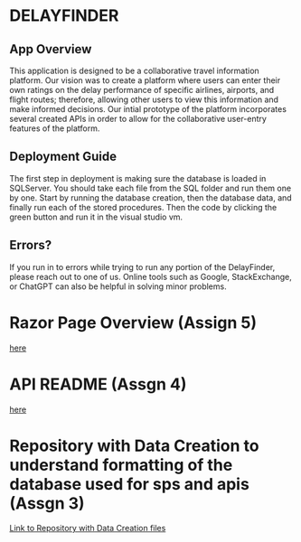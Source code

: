 # **DELAYFINDER**
## App Overview
This application is designed to be a collaborative travel information platform. Our vision was to create a platform where users can enter their own ratings on the delay performance of specific airlines, airports, and flight routes; therefore, allowing other users to view this information and make informed decisions. Our intial prototype of the platform incorporates several created APIs in order to allow for the collaborative user-entry features of the platform.

## Deployment Guide
The first step in deployment is making sure the database is loaded in SQLServer. You should take each file from the SQL folder and run them one by one. Start by running the database creation, then the database data, and finally run each of the stored procedures. Then the code by clicking the green button and run it in the visual studio vm.

## Errors?
If you run in to errors while trying to run any portion of the DelayFinder, please reach out to one of us. Online tools such as Google, StackExchange, or ChatGPT can also be helpful in solving minor problems.

# Razor Page Overview (Assign 5)
[here](AirportDelayFinder/README.md)

# API README (Assgn 4)
[here](DelayFinderAPI/README.md)

# Repository with Data Creation to understand formatting of the database used for sps and apis (Assgn 3)
[Link to Repository with Data Creation files](https://github.com/vps00003/assgn3/blob/main/DatabaseData.sql)
